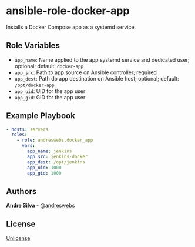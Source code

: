 # ansible-role-docker-app

Installs a Docker Compose app as a systemd service.

## Role Variables

- `app_name`: Name applied to the app systemd service and dedicated user;
  optional; default: `docker-app`
- `app_src`: Path to app source on Ansible controller; required
- `app_dest`: Path do app destination on Ansible host; optional; default:
  `/opt/docker-app`
- `app_uid`: UID for the app user
- `app_gid`: GID for the app user

## Example Playbook

```yaml
- hosts: servers
  roles:
    - role: andreswebs.docker_app
      vars:
        app_name: jenkins
        app_src: jenkins-docker
        app_dest: /opt/jenkins
        app_uid: 1000
        app_gid: 1000
```

## Authors

**Andre Silva** - [@andreswebs](https://github.com/andreswebs)

## License

[Unlicense](UNLICENSE.md)

